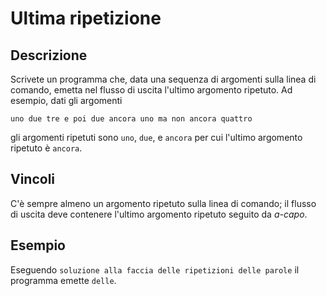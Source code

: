 Ultima ripetizione
==================

Descrizione
-----------

Scrivete un programma che, data una sequenza di argomenti sulla linea di
comando, emetta nel flusso di uscita l'ultimo argomento ripetuto. Ad esempio,
dati gli argomenti

    uno due tre e poi due ancora uno ma non ancora quattro

gli argomenti ripetuti sono `uno`, `due`, e `ancora` per cui l'ultimo argomento
ripetuto è `ancora`.


Vincoli
-------

C'è sempre almeno un argomento ripetuto sulla linea di comando; il flusso
di uscita deve contenere l'ultimo argomento ripetuto seguito da *a-capo*.

Esempio
-------

Eseguendo `soluzione alla faccia delle ripetizioni delle parole` il programma
emette `delle`.
